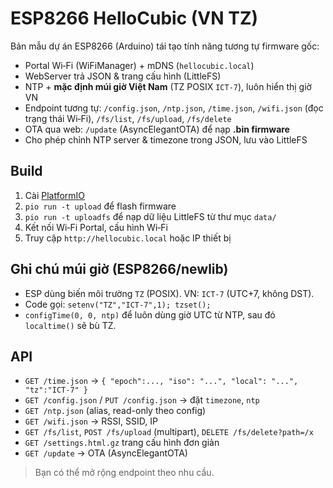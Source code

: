 # ESP8266 HelloCubic (VN TZ)

Bản mẫu dự án ESP8266 (Arduino) tái tạo tính năng tương tự firmware gốc:
- Portal Wi‑Fi (WiFiManager) + mDNS (`hellocubic.local`)
- WebServer trả JSON & trang cấu hình (LittleFS)
- NTP + **mặc định múi giờ Việt Nam** (TZ POSIX `ICT-7`), luôn hiển thị giờ VN
- Endpoint tương tự: `/config.json`, `/ntp.json`, `/time.json`, `/wifi.json` (đọc trạng thái Wi‑Fi),
  `/fs/list`, `/fs/upload`, `/fs/delete`
- OTA qua web: `/update` (AsyncElegantOTA) để nạp **.bin firmware**
- Cho phép chỉnh NTP server & timezone trong JSON, lưu vào LittleFS

## Build

1. Cài [PlatformIO](https://platformio.org/install)
2. `pio run -t upload` để flash firmware
3. `pio run -t uploadfs` để nạp dữ liệu LittleFS từ thư mục `data/`
4. Kết nối Wi‑Fi Portal, cấu hình Wi‑Fi
5. Truy cập `http://hellocubic.local` hoặc IP thiết bị

## Ghi chú múi giờ (ESP8266/newlib)
- ESP dùng biến môi trường `TZ` (POSIX). VN: `ICT-7` (UTC+7, không DST).
- Code gọi: `setenv("TZ","ICT-7",1); tzset();`
- `configTime(0, 0, ntp)` để luôn dùng giờ UTC từ NTP, sau đó `localtime()` sẽ bù TZ.

## API
- `GET /time.json` → `{ "epoch":..., "iso": "...", "local": "...", "tz":"ICT-7" }`
- `GET /config.json` / `PUT /config.json` → đặt `timezone`, `ntp`
- `GET /ntp.json` (alias, read-only theo config)
- `GET /wifi.json` → RSSI, SSID, IP
- `GET /fs/list`, `POST /fs/upload` (multipart), `DELETE /fs/delete?path=/x`
- `GET /settings.html.gz` trang cấu hình đơn giản
- `GET /update` → OTA (AsyncElegantOTA)

> Bạn có thể mở rộng endpoint theo nhu cầu.